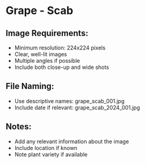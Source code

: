 # Grape - Scab

## Image Requirements:
- Minimum resolution: 224x224 pixels
- Clear, well-lit images
- Multiple angles if possible
- Include both close-up and wide shots

## File Naming:
- Use descriptive names: grape_scab_001.jpg
- Include date if relevant: grape_scab_2024_001.jpg

## Notes:
- Add any relevant information about the image
- Include location if known
- Note plant variety if available
